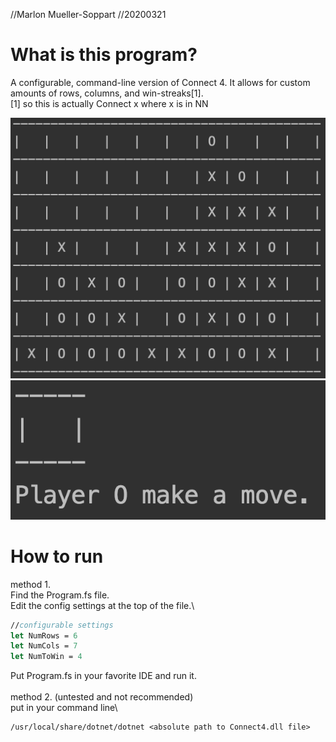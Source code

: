 //Marlon Mueller-Soppart
//20200321

# What is this program?
A configurable, command-line version of Connect 4. It allows for custom amounts of rows, columns, and win-streaks[1].
\
[1] so this is actually Connect x where x is in NN

![](img/full.png)
![](img/1by1.png)
 
# How to run

method 1.\
Find the Program.fs file.\
Edit the config settings at the top of the file.\
```fsharp
//configurable settings
let NumRows = 6
let NumCols = 7
let NumToWin = 4
```
Put Program.fs in your favorite IDE and run it.\
\
method 2. (untested and not recommended)\
put in your command line\
```
/usr/local/share/dotnet/dotnet <absolute path to Connect4.dll file>
```
